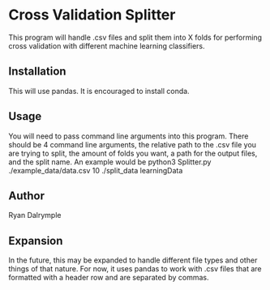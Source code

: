 # Cross Validation Splitter
This program will handle .csv files and split them into X folds for performing cross validation with different machine learning classifiers.

## Installation
This will use pandas. It is encouraged to install conda.

## Usage
You will need to pass command line arguments into this program. There should be 4 command line arguments, the relative path to the .csv file you are trying to split, the amount of folds you want, a path for the output files, and the split name. 
An example would be python3 Splitter.py ./example_data/data.csv 10 ./split_data learningData

## Author
Ryan Dalrymple

## Expansion
In the future, this may be expanded to handle different file types and other things of that nature. For now, it uses pandas to work with .csv files that are formatted with a header row and are separated by commas.